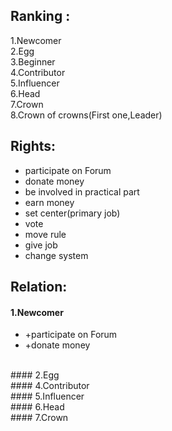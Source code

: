## Ranking :

1.Newcomer
<br />
2.Egg
<br />
3.Beginner
<br />
4.Contributor
<br />
5.Influencer
<br />
6.Head
<br />
7.Crown
<br />
8.Crown of crowns(First one,Leader)

## Rights:
- participate on Forum
- donate money
- be involved in practical part
- earn money
- set center(primary job)
- vote
- move rule
- give job
- change system


## Relation:
#### 1.Newcomer
- +participate on Forum
- +donate money
<br />
#### 2.Egg

<br />
#### 4.Contributor
<br />
#### 5.Influencer
<br />
#### 6.Head
<br />
#### 7.Crown
<br />
